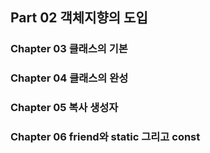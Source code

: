 Part 02 객체지향의 도입
---

### Chapter 03 클래스의 기본

### Chapter 04 클래스의 완성

### Chapter 05 복사 생성자

### Chapter 06 friend와 static 그리고 const
